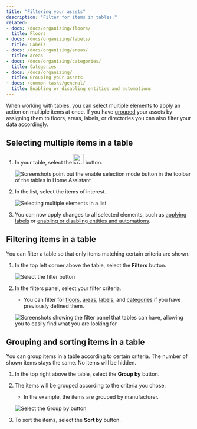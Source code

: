 ```yaml
---
title: "Filtering your assets"
description: "Filter for items in tables."
related:
- docs: /docs/organizing/floors/
  title: Floors
- docs: /docs/organizing/labels/
  title: Labels
- docs: /docs/organizing/areas/
  title: Areas
- docs: /docs/organizing/categories/
  title: Categories
- docs: /docs/organizing/
  title: Grouping your assets
- docs: /common-tasks/general/
  title: Enabling or disabling entities and automations
---
```


When working with tables, you can select multiple elements to apply an action on multiple items at once. If you have [grouped](/docs/organizing/) your assets by assigning them to floors, areas, labels, or directories you can also filter your data accordingly.

## Selecting multiple items in a table

1. In your table, select the <img height="28px" src="/images/organizing/multiselect_icon.png" alt="Multiselect icon"/> button.

   ![Screenshots point out the enable selection mode button in the toolbar of the tables in Home Assistant](/images/blog/2024-04/enable-selection-mode.png)

2. In the list, select the items of interest.

   ![Selecting multiple elements in a list](/images/organizing/multiselect_01.png)

3. You can now apply changes to all selected elements, such as [applying labels](/docs/organzing/labels/) or [enabling or disabling entities and automations](/common-tasks/general/).

## Filtering items in a table

You can filter a table so that only items matching certain criteria are shown.

1. In the top left corner above the table, select the **Filters** button.

    ![Select the filter button](/images/organizing/filters_01.png)

2. In the filters panel, select your filter criteria.
   - You can filter for [floors](/docs/organizing/floors/), [areas](/docs/organizing/areas/), [labels](/docs/organizing/labels/), and [categories](/docs/organizing/categories/) if you have previously defined them.

    ![Screenshots showing the filter panel that tables can have, allowing you to easily find what you are looking for](/images/organizing/filter-panel.png)

## Grouping and sorting items in a table

You can group items in a table according to certain criteria. The number of shown items stays the same. No items will be hidden.

1. In the top right above the table, select the **Group by** button.
2. The items will be grouped according to the criteria you chose.
   - In the example, the items are grouped by manufacturer.

    ![Select the Group by button](/images/organizing/table_group_01.png)

3. To sort the items, select the **Sort by** button.
